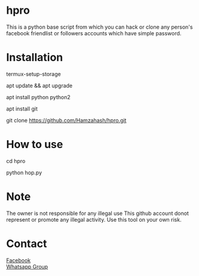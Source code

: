 # hpro 

This is a python base script from which you can hack or clone any person's facebook friendlist or followers accounts which have simple password.


# Installation

termux-setup-storage <br>

apt update && apt upgrade

apt install python python2

apt install git

git clone https://github.com/Hamzahash/hpro.git

# How to use

cd hpro

python hop.py


# Note
The owner is not responsible for any illegal use
This github account donot represent or promote any illegal activity. Use this tool on your own risk.


# Contact<br>
<a href='https://facebook.com/mhamza1626' target=_blank>Facebook</a> <br>
<a href='https://chat.whatsapp.com/EogRFxc8GuXBFnBlZ3w4Cm' target=_blank>Whatsapp Group</a> 
